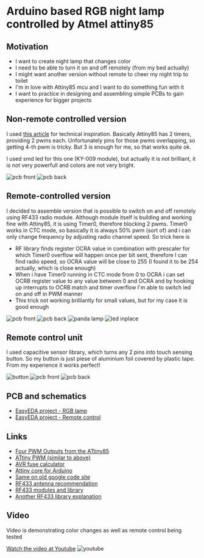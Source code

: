 # Arduino based RGB night lamp controlled by Atmel attiny85

## Motivation

* I want to create night lamp that changes color
* I need to be able to turn it on and off remotely (from my bed actually)
* I might want another version without remote to cheer my night trip to toilet
* I'm in love with Attiny85 mcu and I want to do something fun with it
* I want to practice in designing and assembling simple PCBs to gain experience for bigger projects

## Non-remote controlled version

I used [this article](http://www.technoblogy.com/show?LE0) for technical inspiration. 
Basically Attiny85 has 2 timers, providing 2 pwms each. Unfortunately pins for those pwms overlapping, so getting 4-th pwm is tricky. But 3 is enough for me, so that works quite ok.

I used smd led for this one (KY-009 module), but actually it is not brilliant, it is not very powerfull and colors are not very bright. 

![pcb front](https://raw.githubusercontent.com/anabolyc/arduino-attiny85-rgb-lamp-vs-remote/master/images/2018-03-21-14.08.59.jpg)
![pcb back](https://raw.githubusercontent.com/anabolyc/arduino-attiny85-rgb-lamp-vs-remote/master/images/2018-03-21-14.08.45.jpg)


## Remote-controlled version

I decided to assemble version that is possible to switch on and off remotely using RF433 radio module. Although module itself is building and working fine with Attiny85, it is using Timer0, therefore blocking 2 pwms. Timer0 works in CTC mode, so basically it is always 50% pwm (sort of) and i can only change frequency by adjusting radio channel speed. So trick here is
* RF library finds register OCRA value in combination with prescaler for which Timer0 overflow will happen once per bit sent, therefore I can find radio speed, so OCRA value will be close to 255 (I found it to be 254 actually, which is close enough)
* When i have Timer0 running in CTC mode from 0 to OCRA i can set OCRB register value to any value between 0 and OCRA and by hooking up interrupts to OCRB match and timer overflow I'm able to switch led on and off in PWM manner
* This trick not working brilliantly for small values, but for my case it is good enough

![pcb front](https://raw.githubusercontent.com/anabolyc/arduino-attiny85-rgb-lamp-vs-remote/master/images/2018-03-20-21.13.16.jpg)
![pcb back](https://raw.githubusercontent.com/anabolyc/arduino-attiny85-rgb-lamp-vs-remote/master/images/2018-03-20-21.13.37.jpg)
![panda lamp](https://raw.githubusercontent.com/anabolyc/arduino-attiny85-rgb-lamp-vs-remote/master/images/2018-03-20-21.35.14.jpg)
![led inplace](https://raw.githubusercontent.com/anabolyc/arduino-attiny85-rgb-lamp-vs-remote/master/images/2018-03-20-21.14.21.jpg)


## Remote control unit

I used capacitive sensor library, which turns any 2 pins into touch sensing button. So my button is just piese of aluminium foil covered by plastic tape. From my experience it works perfect!

![button](https://raw.githubusercontent.com/anabolyc/arduino-attiny85-rgb-lamp-vs-remote/master/images/2018-03-27-19.15.31.jpg)
![pcb front](https://raw.githubusercontent.com/anabolyc/arduino-attiny85-rgb-lamp-vs-remote/master/images/2018-03-26-18.45.56.jpg)
![pcb back](https://raw.githubusercontent.com/anabolyc/arduino-attiny85-rgb-lamp-vs-remote/master/images/2018-03-26-18.46.20.jpg)

## PCB and schematics

* [EasyEDA project - RGB lamp](https://easyeda.com/andrey.mal/00_rgb_lamp-959c0fd48be74b9ea60832f59a6886bc)
* [EasyEDA project - Remote control](https://easyeda.com/andrey.mal/03_panda_control_unit-81d20461bdbd45bd93433dddf72159b2)

## Links

* [Four PWM Outputs from the ATtiny85](http://www.technoblogy.com/show?LE0)
* [ATtiny PWM (similar to above)](http://matt16060936.blogspot.co.uk/2012/04/attiny-pwm.html)
* [AVR fuse calculator](http://www.engbedded.com/fusecalc)
* [Attiny core for Arduino](https://github.com/Coding-Badly/arduino-tiny)
* [Same on old google code site](https://code.google.com/archive/p/arduino-tiny/)
* [RF433 antenna recommendation](http://www.instructables.com/id/433-MHz-Coil-loaded-antenna/)
* [RF433 modules and library](http://www.instructables.com/id/RF-315433-MHz-Transmitter-receiver-Module-and-Ardu/)
* [Another RF433 library explanation](http://cosa-arduino.blogspot.de/2013/03/news-virtual-wire-interface.html)

## Video

Video is demonstrating color changes as well as remote control being tested

[Watch the video at Youtube](https://youtu.be/MXWmvgHrwHE)
![youtube](https://raw.githubusercontent.com/anabolyc/arduino-attiny85-rgb-lamp-vs-remote/master/images/youtube-screen.png)
